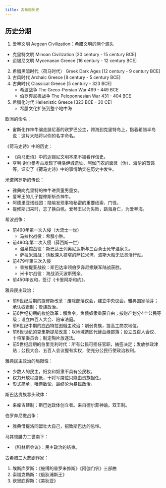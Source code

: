 ```yaml
---
title: 古希腊历史
---
```


## 历史分期

1. 爱琴文明 Aegean Civilization：希腊文明的两个源头
  * 克里特文明 Minoan Civilization [20 century - 15 century BCE]
  * 迈锡尼文明 Mycenaean Greece [16 century - 12 century BCE]
2. 希腊黑暗时代（荷马时代） Greek Dark Ages [12 century - 9 century BCE]
3. 古风时代 Archaic Greece [8 century - 5 century BCE]
4. 古典时代 Classical Greece [5 century - 323 BCE]
   * 希波战争 The Greco-Persian War 499 - 449 BCE
   * 伯罗奔尼撒战争 The Peloponnesian War 431 - 404 BCE
5. 希腊化时代 Hellenistic Greece [323 BCE - 30 CE]
   * 希腊文化扩张到整个地中海

欧洲的命名：
* 宙斯化作神牛骗走腓尼基的欧罗巴公主，跨海到克里特岛上，指着希腊半岛说：这片大陆将以你的名字命名。

《荷马史诗》中的历史：
* 《荷马史诗》中的迈锡尼文明本来不被看作信史。
* 亨利·谢尔曼考古发现了特洛伊城遗址、阿伽门农的面具（伪）、海伦的首饰等，证实了《荷马史诗》中的事情确实在历史中发生。

米诺陶罗斯的传说：
* 雅典向克里特的神牛进贡童男童女。
* 爱琴王的儿子提修斯斩杀神牛。
* 阿德里亚诺线团：隐喻发现事物秘密的重要线索、门径。
* 提修斯归来时，忘了换白帆。爱琴王以为失败，跳海身亡，为爱琴海。

希波战争：
* 前490年第一次入侵（大流士一世）
  * 马拉松战役：希腊小胜。
* 前480年第二次入侵（薛西斯一世）
  * 温泉馆战役：斯巴达王列奥尼达斯与三百勇士死守温泉关。
  * 萨拉米海战：诱敌深入狭窄的萨拉米湾，波斯大船无法灵活行动。
* 前479年第三次入侵
  * 普拉提亚战役：斯巴达率领伯罗奔尼撒联军陆战获胜。
  * 米卡尔战役：海战消灭波斯残余。
* 前450年议和，签订《卡里阿斯和约》。

雅典民主政治：
* 前9世纪后期的提修斯改革：废除部落议会，建立中央议会，雅典国家萌芽；承认奴隶制；贵族政治。
* 前6世纪初期的梭伦改革：解负令，负债奴隶重获自由；按财产划分4个公民等级；设立四百人大会、陪审法庭。
* 前6世纪中期的庇西特拉图僭主政治：削弱贵族，提高工商农地位。
* 前6世世纪的克里斯提尼改革：以地域选区代替血缘部落；设立五百人会议、十将军委员会；制定陶片放逐法。
* 前5世纪后期的伯里克利时代：所有公民可担任官职，抽签决定；发放参政津贴；公民大会、五百人会议握有实权，使充分公民行使政治权利。

雅典民主政治的局限性：
* 少数人的民主，妇女和奴隶不具有公民权。
* 权力开放程度低，十将军席位只能由贵族担任。
* 形式简单，唯票数论，最终沦为暴民政治。

斯巴达贵族寡头政体：
* 来库古建制：斯巴达政体创立者。来自德尔菲神谕。双王制。

伯罗奔尼撒战争：
* 雅典借提洛同盟壮大自己，招致斯巴达的忌惮。

马其顿腓力二世南下：
* 《科林斯会议》：民主政治的结束。

古希腊三大悲剧作家：
1. 埃斯库罗斯：《被缚的普罗米修斯》《阿伽门农》三部曲
2. 索福克勒斯：《俄狄浦斯王》
3. 欧里庇得斯：《美狄亚》
